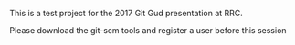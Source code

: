 This is a test project for the 2017 Git Gud presentation at RRC.

Please download the git-scm tools and register a user before this session